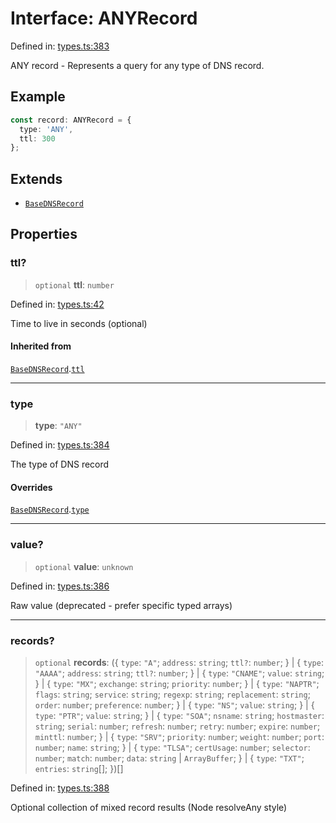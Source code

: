 # Interface: ANYRecord

Defined in: [types.ts:383](https://github.com/Nick2bad4u/dnsValidator/blob/main/src/types.ts#L383)

ANY record - Represents a query for any type of DNS record.

## Example

```typescript
const record: ANYRecord = {
  type: 'ANY',
  ttl: 300
};
```

## Extends

- [`BaseDNSRecord`](BaseDNSRecord.md)

## Properties

### ttl?

> `optional` **ttl**: `number`

Defined in: [types.ts:42](https://github.com/Nick2bad4u/dnsValidator/blob/main/src/types.ts#L42)

Time to live in seconds (optional)

#### Inherited from

[`BaseDNSRecord`](BaseDNSRecord.md).[`ttl`](BaseDNSRecord.md#ttl)

***

### type

> **type**: `"ANY"`

Defined in: [types.ts:384](https://github.com/Nick2bad4u/dnsValidator/blob/main/src/types.ts#L384)

The type of DNS record

#### Overrides

[`BaseDNSRecord`](BaseDNSRecord.md).[`type`](BaseDNSRecord.md#type)

***

### value?

> `optional` **value**: `unknown`

Defined in: [types.ts:386](https://github.com/Nick2bad4u/dnsValidator/blob/main/src/types.ts#L386)

Raw value (deprecated - prefer specific typed arrays)

***

### records?

> `optional` **records**: (\{ `type`: `"A"`; `address`: `string`; `ttl?`: `number`; \} \| \{ `type`: `"AAAA"`; `address`: `string`; `ttl?`: `number`; \} \| \{ `type`: `"CNAME"`; `value`: `string`; \} \| \{ `type`: `"MX"`; `exchange`: `string`; `priority`: `number`; \} \| \{ `type`: `"NAPTR"`; `flags`: `string`; `service`: `string`; `regexp`: `string`; `replacement`: `string`; `order`: `number`; `preference`: `number`; \} \| \{ `type`: `"NS"`; `value`: `string`; \} \| \{ `type`: `"PTR"`; `value`: `string`; \} \| \{ `type`: `"SOA"`; `nsname`: `string`; `hostmaster`: `string`; `serial`: `number`; `refresh`: `number`; `retry`: `number`; `expire`: `number`; `minttl`: `number`; \} \| \{ `type`: `"SRV"`; `priority`: `number`; `weight`: `number`; `port`: `number`; `name`: `string`; \} \| \{ `type`: `"TLSA"`; `certUsage`: `number`; `selector`: `number`; `match`: `number`; `data`: `string` \| `ArrayBuffer`; \} \| \{ `type`: `"TXT"`; `entries`: `string`[]; \})[]

Defined in: [types.ts:388](https://github.com/Nick2bad4u/dnsValidator/blob/main/src/types.ts#L388)

Optional collection of mixed record results (Node resolveAny style)
